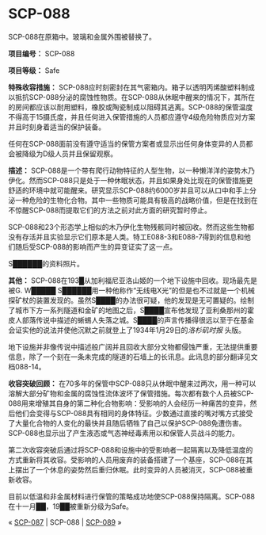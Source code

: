 # SCP-088
                        




SCP-088在原箱中。玻璃和金属外围被替换了。



**项目编号：** SCP-088

**项目等级：** Safe

**特殊收容措施：** SCP-088应时刻密封在其气密箱内。箱子以透明丙烯酸塑料制成以抵抗SCP-088分泌的腐蚀性物质。在SCP-088从休眠中醒来的情况下，其所在的房间都应该以耐用塑料，橡胶或陶瓷制成以阻碍其逃离。SCP-088的保管温度不得高于15摄氏度，并且任何进入保管措施的人员都应遵守4级危险物质应对方案并且时刻身着适当的保护装备。

任何在SCP-088面前没有遵守适当的保管方案者或显示出任何身体变异的人员都会被降级为D级人员并且保留观察。

**描述：** SCP-088是一个带有爬行动物特征的人型生物，以一种懒洋洋的姿势木乃伊化。然而SCP-088只是处于一种休眠状态，并且如果身处比现在的保管措施更舒适的环境中就可能醒来。研究显示SCP-088约6000岁并且可以从口中和手上分泌一种危险的生物化合物。其中一些物质可能具有极高的战略价值，但是在找到在不惊醒SCP-088而提取它们的方法之前对此方面的研究暂时停止。

SCP-088和23个形态学上相似的木乃伊化生物残骸同时被回收。然而这些生物都没有存活并且实验显示它们原本是人类。特工E088-3和E088-7得到的信息和他们随后受SCP-088的影响而产生的异变证实了这一点。



S██████的资料照片。



**其他：** SCP-088在193█从加利福尼亚洛山姬的一个地下设施中回收。现场最先是被G. W█████ S██████用一种他称作“无线电X光”的但是也不过就是一个机械探矿杖的装置发现的。虽然S████的办法很可疑，他的发现是无可置疑的。绘制了城市下方一系列隧道和金矿的地图之后，S████宣布他发现了亚利桑那州的霍皮人部落传说中描述的蜥蜴人失落之城。S████的声言传播得很远以至于在基金会证实他的说法并使他沉默之前就登上了1934年1月29日的*洛杉矶时报* 头版。

地下设施并非像传说中描述般广阔并且回收大部分文物都侵蚀严重，无法提供重要信息，除了一个刻在一条未完成的隧道的石墙上的长讯息。此讯息的部分翻译见文档088-14。

**收容突破回顾：** 在70多年的保管中SCP-088只从休眠中醒来过两次，用一种可以溶解大部分矿物和金属的腐蚀性流体波坏了保管措施。每次都有数个人员被SCP-088用来增殖其自身的第二种化合物影响：受影响的人会经历一种痛苦的变异，然后他们会变得与SCP-088具有相同的身体特征。少数通过直接的嘴对嘴方式接受了大量化合物的人变化的最快并且随后牺牲了自己以保护SCP-088免遭伤害。SCP-088也显示出了产生液态或气态神经毒素用以和保管人员战斗的能力。

第二次收容突破后通过将SCP-088和设施中的受影响者一起隔离以及降低温度的方式重新将其收容。受影响的人员用废弃的装备搭建了一个基座，SCP-088在其上摆出了一个休息的姿势然后重归休眠。此时变异的人员被消灭，SCP-088被重新收容。

目前以低温和非金属材料进行保管的策略成功地使SCP-088保持隔离。SCP-088在十一月██，19██被重新分级为Safe。



« [SCP-087](/scp-087) | SCP-088 | [SCP-089](/scp-089) »





                    
